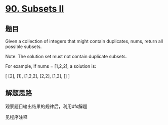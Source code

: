 # [90. Subsets II](https://leetcode-cn.com/problems/subsets-ii/)

## 题目
Given a collection of integers that might contain duplicates, nums, return all possible subsets.

Note: The solution set must not contain duplicate subsets.


For example,
If nums = [1,2,2], a solution is:


[
  [2],
  [1],
  [1,2,2],
  [2,2],
  [1,2],
  []
]

## 解题思路
观察题目输出结果的规律后，利用dfs解题

见程序注释
